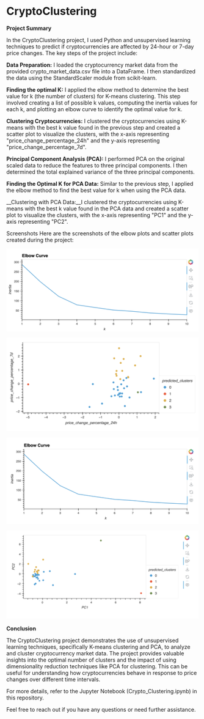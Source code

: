# CryptoClustering

__Project Summary__

In the CryptoClustering project, I used Python and unsupervised learning techniques to predict if cryptocurrencies are affected by 24-hour or 7-day price changes. The key steps of the project include:

__Data Preparation:__ I loaded the cryptocurrency market data from the provided crypto_market_data.csv file into a DataFrame. I then standardized the data using the StandardScaler module from scikit-learn.

__Finding the optimal K:__ I applied the elbow method to determine the best value for k (the number of clusters) for K-means clustering. This step involved creating a list of possible k values, computing the inertia values for each k, and plotting an elbow curve to identify the optimal value for k.

__Clustering Cryptocurrencies:__  I clustered the cryptocurrencies using K-means with the best k value found in the previous step and created a scatter plot to visualize the clusters, with the x-axis representing "price_change_percentage_24h" and the y-axis representing "price_change_percentage_7d".

__Principal Component Analysis (PCA):__ I performed PCA on the original scaled data to reduce the features to three principal components. I then determined the total explained variance of the three principal components.

__Finding the Optimal K for PCA Data:__ Similar to the previous step, I applied the elbow method to find the best value for k when using the PCA data.

__Clustering with PCA Data:__I clustered the cryptocurrencies using K-means with the best k value found in the PCA data and created a scatter plot to visualize the clusters, with the x-axis representing "PC1" and the y-axis representing "PC2".

Screenshots
Here are the screenshots of the elbow plots and scatter plots created during the project:

![Elbow Plot for Original Scaled Data](<Plot Images/Elbow Plot for Original Scaled Data.png>)

![Scatter Plot for Clustering with Original Scaled Data](<Plot Images/Scatter Plot for Clustering with Original Scaled Data.png>)

![Elbow Plot for PCA Data](<Plot Images/Elbow Plot for PCA Data.png>)

![Scatter Plot for Clustering with PCA Data](<Plot Images/Scatter Plot for Clustering with PCA Data.png>)

__Conclusion__

The CryptoClustering project demonstrates the use of unsupervised learning techniques, specifically K-means clustering and PCA, to analyze and cluster cryptocurrency market data. The project provides valuable insights into the optimal number of clusters and the impact of using dimensionality reduction techniques like PCA for clustering. This can be useful for understanding how cryptocurrencies behave in response to price changes over different time intervals.

For more details, refer to the Jupyter Notebook (Crypto_Clustering.ipynb) in this repository.

Feel free to reach out if you have any questions or need further assistance.

